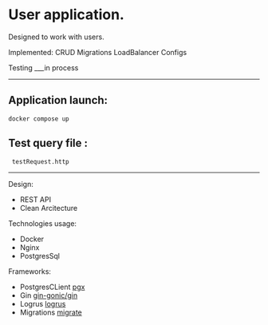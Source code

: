 # User application.

Designed to work with users.

Implemented:
 CRUD
 Migrations
 LoadBalancer
 Configs
 
Testing ___in process
___
## Application launch:
```
docker compose up
```
## Test query file :
```
 testRequest.http
```
___
Design:
- REST API
- Clean Arcitecture

Technologies usage:
- Docker
- Nginx
- PostgresSql

Frameworks:
- PostgresCLient <a href="github.com/jackc/pgx/v5">pgx</a>
- Gin <a href="https://github.com/gin-gonic/gin">gin-gonic/gin</a>
- Logrus <a href="github.com/sirupsen/logrus">logrus</a>
- Migrations <a href="github.com/golang-migrate/migrate/v4">migrate</a>
